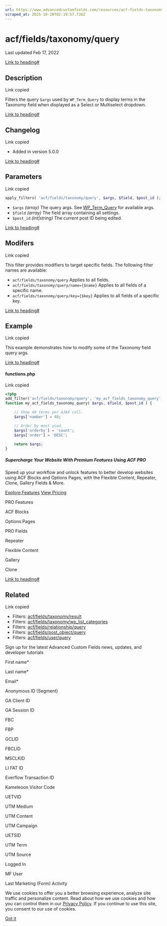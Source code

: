 ```yaml
---
url: https://www.advancedcustomfields.com/resources/acf-fields-taxonomy-query
scraped_at: 2025-10-20T02:19:57.736Z
---
```


# acf/fields/taxonomy/query

Last updated Feb 17, 2022

[Link to heading#](https://www.advancedcustomfields.com/resources/acf-fields-taxonomy-query/#description)

## Description

Link copied

Filters the query `$args` used by `WP_Term_Query` to display terms in the Taxonomy field when displayed as a Select or Multiselect dropdown.

[Link to heading#](https://www.advancedcustomfields.com/resources/acf-fields-taxonomy-query/#changelog)

## Changelog

Link copied

- Added in version 5.0.0

[Link to heading#](https://www.advancedcustomfields.com/resources/acf-fields-taxonomy-query/#parameters)

## Parameters

Link copied

```php
apply_filters( 'acf/fields/taxonomy/query', $args, $field, $post_id );
```

- `$args` _(array)_ The query args. See [WP\_Term\_Query](https://developer.wordpress.org/reference/classes/WP_Term_Query/__construct/) for available args.
- `$field` _(array)_ The field array containing all settings.
- `$post_id` _(int\|string)_ The current post ID being edited.

[Link to heading#](https://www.advancedcustomfields.com/resources/acf-fields-taxonomy-query/#modifers)

## Modifers

Link copied

This filter provides modifiers to target specific fields. The following filter names are available:

- `acf/fields/taxonomy/query` Applies to all fields.
- `acf/fields/taxonomy/query/name={$name}` Applies to all fields of a specific name.
- `acf/fields/taxonomy/query/key={$key}` Applies to all fields of a specific key.

[Link to heading#](https://www.advancedcustomfields.com/resources/acf-fields-taxonomy-query/#example)

## Example

Link copied

This example demonstrates how to modify some of the Taxonomy field query args.

[Link to heading#](https://www.advancedcustomfields.com/resources/acf-fields-taxonomy-query/#functionsphp)

#### functions.php

Link copied

```php
<?php
add_filter('acf/fields/taxonomy/query', 'my_acf_fields_taxonomy_query', 10, 3);
function my_acf_fields_taxonomy_query( $args, $field, $post_id ) {

    // Show 40 terms per AJAX call.
    $args['number'] = 40;

    // Order by most used.
    $args['orderby'] = 'count';
    $args['order'] = 'DESC';

    return $args;
}
```

##### Supercharge Your Website With Premium Features Using ACF PRO

Speed up your workflow and unlock features to better develop websites using ACF Blocks and Options Pages, with the Flexible Content, Repeater,
Clone, Gallery Fields & More.


[Explore Features](https://www.advancedcustomfields.com/pro/) [View Pricing](https://www.advancedcustomfields.com/pro/#pricing-table/)

PRO Features

ACF Blocks

Options Pages

PRO Fields

Repeater

Flexible Content

Gallery

Clone

[Link to heading#](https://www.advancedcustomfields.com/resources/acf-fields-taxonomy-query/#related)

## Related

Link copied

- Filters: [acf/fields/taxonomy/result](https://www.advancedcustomfields.com/resources/acf-fields-taxonomy-result/)
- Filters: [acf/fields/taxonomy/wp\_list\_categories](https://www.advancedcustomfields.com/resources/acf-fields-taxonomy-wp_list_categories/)
- Filters: [acf/fields/relationship/query](https://www.advancedcustomfields.com/resources/acf-fields-relationship-query/)
- Filters: [acf/fields/post\_object/query](https://www.advancedcustomfields.com/resources/acf-fields-post_object-query/)
- Filters: [acf/fields/user/query](https://www.advancedcustomfields.com/resources/acf-fields-user-query/)

Sign up for the latest Advanced Custom Fields news, updates, and developer tutorials

First name\*

Last name\*

Email\*

Anonymous ID (Segment)

GA Client ID

GA Session ID

FBC

FBP

GCLID

FBCLID

MSCLKID

LI FAT ID

Everflow Transaction ID

Kameleoon Visitor Code

UETVID

UTM Medium

UTM Content

UTM Campaign

UETSID

UTM Term

UTM Source

Logged In

MF User

Last Marketing (Form) Activity

We use cookies to offer you a better browsing experience, analyze site traffic and personalize content. Read about how we use cookies and how you can control them in our [Privacy Policy](https://wpengine.com/legal/privacy/). If you continue to use this site, you consent to our use of cookies.

[Got it](https://www.advancedcustomfields.com/resources/acf-fields-taxonomy-query/#)